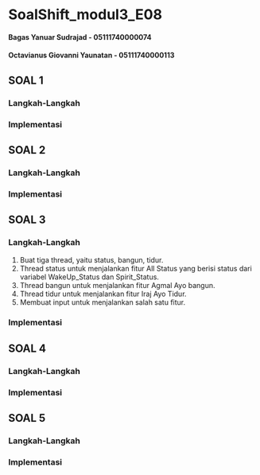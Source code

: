 # SoalShift_modul3_E08

#### Bagas Yanuar Sudrajad - 05111740000074 

#### Octavianus Giovanni Yaunatan - 05111740000113

## SOAL 1

### Langkah-Langkah

### Implementasi

## SOAL 2

### Langkah-Langkah

### Implementasi

## SOAL 3

### Langkah-Langkah

1. Buat tiga thread, yaitu status, bangun, tidur.
2. Thread status untuk menjalankan fitur All Status yang berisi status dari variabel WakeUp_Status dan Spirit_Status.
3. Thread bangun untuk menjalankan fitur Agmal Ayo bangun.
4. Thread tidur untuk menjalankan fitur Iraj Ayo Tidur.
5. Membuat input untuk menjalankan salah satu fitur.

### Implementasi

## SOAL 4

### Langkah-Langkah

### Implementasi

## SOAL 5

### Langkah-Langkah

### Implementasi
